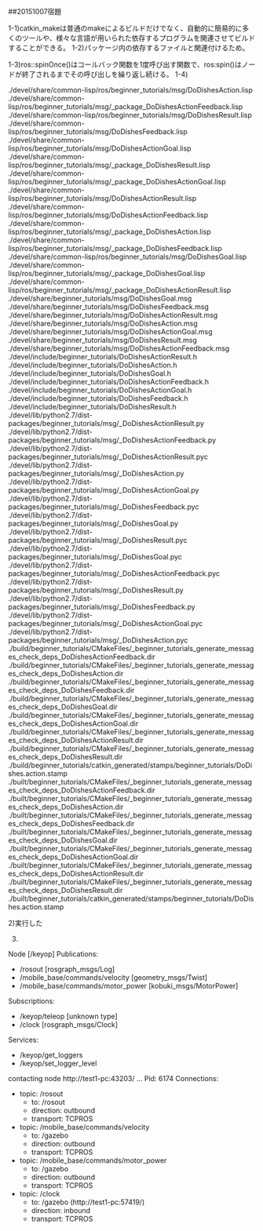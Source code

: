 ##20151007宿題

1-1)catkin_makeは普通のmakeによるビルドだけでなく、自動的に簡易的に多くのツールや、様々な言語が用いられた依存するプログラムを関連させてビルドすることができる。
1-2)パッケージ内の依存するファイルと関連付けるため。

1-3)ros::spinOnce()はコールバック関数を1度呼び出す関数で、ros:spin()はノードが終了されるまでその呼び出しを繰り返し続ける。
1-4)

./devel/share/common-lisp/ros/beginner_tutorials/msg/DoDishesAction.lisp
./devel/share/common-lisp/ros/beginner_tutorials/msg/_package_DoDishesActionFeedback.lisp
./devel/share/common-lisp/ros/beginner_tutorials/msg/DoDishesResult.lisp
./devel/share/common-lisp/ros/beginner_tutorials/msg/DoDishesFeedback.lisp
./devel/share/common-lisp/ros/beginner_tutorials/msg/DoDishesActionGoal.lisp
./devel/share/common-lisp/ros/beginner_tutorials/msg/_package_DoDishesResult.lisp
./devel/share/common-lisp/ros/beginner_tutorials/msg/_package_DoDishesActionGoal.lisp
./devel/share/common-lisp/ros/beginner_tutorials/msg/DoDishesActionResult.lisp
./devel/share/common-lisp/ros/beginner_tutorials/msg/DoDishesActionFeedback.lisp
./devel/share/common-lisp/ros/beginner_tutorials/msg/_package_DoDishesAction.lisp
./devel/share/common-lisp/ros/beginner_tutorials/msg/_package_DoDishesFeedback.lisp
./devel/share/common-lisp/ros/beginner_tutorials/msg/DoDishesGoal.lisp
./devel/share/common-lisp/ros/beginner_tutorials/msg/_package_DoDishesGoal.lisp
./devel/share/common-lisp/ros/beginner_tutorials/msg/_package_DoDishesActionResult.lisp
./devel/share/beginner_tutorials/msg/DoDishesGoal.msg
./devel/share/beginner_tutorials/msg/DoDishesFeedback.msg
./devel/share/beginner_tutorials/msg/DoDishesActionResult.msg
./devel/share/beginner_tutorials/msg/DoDishesAction.msg
./devel/share/beginner_tutorials/msg/DoDishesActionGoal.msg
./devel/share/beginner_tutorials/msg/DoDishesResult.msg
./devel/share/beginner_tutorials/msg/DoDishesActionFeedback.msg
./devel/include/beginner_tutorials/DoDishesActionResult.h
./devel/include/beginner_tutorials/DoDishesAction.h
./devel/include/beginner_tutorials/DoDishesGoal.h
./devel/include/beginner_tutorials/DoDishesActionFeedback.h
./devel/include/beginner_tutorials/DoDishesActionGoal.h
./devel/include/beginner_tutorials/DoDishesFeedback.h
./devel/include/beginner_tutorials/DoDishesResult.h
./devel/lib/python2.7/dist-packages/beginner_tutorials/msg/_DoDishesActionResult.py
./devel/lib/python2.7/dist-packages/beginner_tutorials/msg/_DoDishesActionFeedback.py
./devel/lib/python2.7/dist-packages/beginner_tutorials/msg/_DoDishesActionResult.pyc
./devel/lib/python2.7/dist-packages/beginner_tutorials/msg/_DoDishesAction.py
./devel/lib/python2.7/dist-packages/beginner_tutorials/msg/_DoDishesActionGoal.py
./devel/lib/python2.7/dist-packages/beginner_tutorials/msg/_DoDishesFeedback.pyc
./devel/lib/python2.7/dist-packages/beginner_tutorials/msg/_DoDishesGoal.py
./devel/lib/python2.7/dist-packages/beginner_tutorials/msg/_DoDishesResult.pyc
./devel/lib/python2.7/dist-packages/beginner_tutorials/msg/_DoDishesGoal.pyc
./devel/lib/python2.7/dist-packages/beginner_tutorials/msg/_DoDishesActionFeedback.pyc
./devel/lib/python2.7/dist-packages/beginner_tutorials/msg/_DoDishesResult.py
./devel/lib/python2.7/dist-packages/beginner_tutorials/msg/_DoDishesFeedback.py
./devel/lib/python2.7/dist-packages/beginner_tutorials/msg/_DoDishesActionGoal.pyc
./devel/lib/python2.7/dist-packages/beginner_tutorials/msg/_DoDishesAction.pyc
./build/beginner_tutorials/CMakeFiles/_beginner_tutorials_generate_messages_check_deps_DoDishesActionFeedback.dir
./build/beginner_tutorials/CMakeFiles/_beginner_tutorials_generate_messages_check_deps_DoDishesAction.dir
./build/beginner_tutorials/CMakeFiles/_beginner_tutorials_generate_messages_check_deps_DoDishesFeedback.dir
./build/beginner_tutorials/CMakeFiles/_beginner_tutorials_generate_messages_check_deps_DoDishesGoal.dir
./build/beginner_tutorials/CMakeFiles/_beginner_tutorials_generate_messages_check_deps_DoDishesActionGoal.dir
./build/beginner_tutorials/CMakeFiles/_beginner_tutorials_generate_messages_check_deps_DoDishesActionResult.dir
./build/beginner_tutorials/CMakeFiles/_beginner_tutorials_generate_messages_check_deps_DoDishesResult.dir
./build/beginner_tutorials/catkin_generated/stamps/beginner_tutorials/DoDishes.action.stamp
./built/beginner_tutorials/CMakeFiles/_beginner_tutorials_generate_messages_check_deps_DoDishesActionFeedback.dir
./built/beginner_tutorials/CMakeFiles/_beginner_tutorials_generate_messages_check_deps_DoDishesAction.dir
./built/beginner_tutorials/CMakeFiles/_beginner_tutorials_generate_messages_check_deps_DoDishesFeedback.dir
./built/beginner_tutorials/CMakeFiles/_beginner_tutorials_generate_messages_check_deps_DoDishesGoal.dir
./built/beginner_tutorials/CMakeFiles/_beginner_tutorials_generate_messages_check_deps_DoDishesActionGoal.dir
./built/beginner_tutorials/CMakeFiles/_beginner_tutorials_generate_messages_check_deps_DoDishesActionResult.dir
./built/beginner_tutorials/CMakeFiles/_beginner_tutorials_generate_messages_check_deps_DoDishesResult.dir
./built/beginner_tutorials/catkin_generated/stamps/beginner_tutorials/DoDishes.action.stamp




2)実行した

3)
Node [/keyop]
Publications: 
 * /rosout [rosgraph_msgs/Log]
 * /mobile_base/commands/velocity [geometry_msgs/Twist]
 * /mobile_base/commands/motor_power [kobuki_msgs/MotorPower]

Subscriptions: 
 * /keyop/teleop [unknown type]
 * /clock [rosgraph_msgs/Clock]

Services: 
 * /keyop/get_loggers
 * /keyop/set_logger_level


contacting node http://test1-pc:43203/ ...
Pid: 6174
Connections:
 * topic: /rosout
    * to: /rosout
    * direction: outbound
    * transport: TCPROS
 * topic: /mobile_base/commands/velocity
    * to: /gazebo
    * direction: outbound
    * transport: TCPROS
 * topic: /mobile_base/commands/motor_power
    * to: /gazebo
    * direction: outbound
    * transport: TCPROS
 * topic: /clock
    * to: /gazebo (http://test1-pc:57419/)
    * direction: inbound
    * transport: TCPROS

